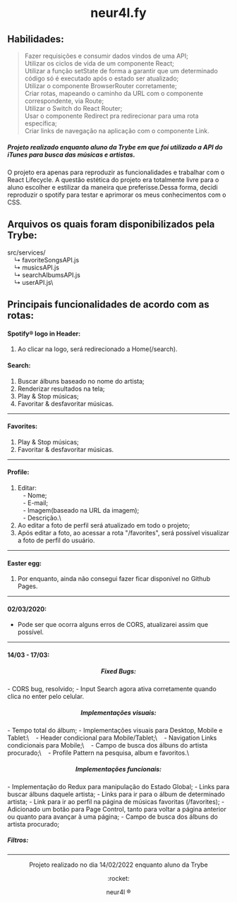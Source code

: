 <div align="center">
  <h1>neur4l.fy</h1>
</div>


## Habilidades:

> Fazer requisições e consumir dados vindos de uma API;\
> Utilizar os ciclos de vida de um componente React;\
> Utilizar a função setState de forma a garantir que um determinado código só é executado após o estado ser atualizado;\
> Utilizar o componente BrowserRouter corretamente;\
> Criar rotas, mapeando o caminho da URL com o componente correspondente, via Route;\
> Utilizar o Switch do React Router;\
> Usar o componente Redirect pra redirecionar para uma rota específica;\
> Criar links de navegação na aplicação com o componente Link.

##### Projeto realizado enquanto aluno da Trybe em que foi utilizado a API do iTunes para busca das músicas e artistas.

O projeto era apenas para reproduzir as funcionalidades e trabalhar com o React Lifecycle. A questão estética do projeto era totalmente livre para o aluno escolher e estilizar da maneira que preferisse.Dessa forma, decidi reproduzir o spotify para testar e aprimorar os meus conhecimentos com o CSS.

## Arquivos os quais foram disponibilizados pela Trybe:
src/services/\
&nbsp;&nbsp;&nbsp; ↳ favoriteSongsAPI.js\
&nbsp;&nbsp;&nbsp; ↳ musicsAPI.js\
&nbsp;&nbsp;&nbsp; ↳ searchAlbumsAPI.js\
&nbsp;&nbsp;&nbsp; ↳ userAPI.js\

## Principais funcionalidades de acordo com as rotas:

#### Spotify® logo in Header:

1. Ao clicar na logo, será redirecionado a Home(/search).

#### Search:

1. Buscar álbuns baseado no nome do artista;
2. Renderizar resultados na tela;
3. Play & Stop músicas;
4. Favoritar & desfavoritar músicas.

___

#### Favorites:

1. Play & Stop músicas;
2. Favoritar & desfavoritar músicas.

___

#### Profile:

1. Editar:\
&nbsp;&nbsp; - Nome;\
&nbsp;&nbsp; - E-mail;\
&nbsp;&nbsp; - Imagem(baseado na URL da imagem);\
&nbsp;&nbsp; - Descrição.\
2. Ao editar a foto de perfil será atualizado em todo o projeto;
3. Após editar a foto, ao acessar a rota "/favorites", será possível visualizar a foto de perfil do usuário. 

---

#### Easter egg:

1. Por enquanto, ainda não consegui fazer ficar disponível no Github Pages.

___

#### 02/03/2020:

- Pode ser que ocorra alguns erros de CORS, atualizarei assim que possível.

___

#### 14/03 - 17/03:

<div align="center">
  <h5>Fixed Bugs:</h5>
</div>
- CORS bug, resolvido;
- Input Search agora ativa corretamente quando clica no enter pelo celular.

<div align="center">
  <h5>Implementações visuais:</h5>
</div>
- Tempo total do álbum;
- Implementações visuais para Desktop, Mobile e Tablet:\
&nbsp;&nbsp; - Header condicional para Mobile/Tablet;\
&nbsp;&nbsp; - Navigation Links condicionais para Mobile;\
&nbsp;&nbsp; - Campo de busca dos álbuns do artista procurado;\
&nbsp;&nbsp; - Profile Pattern na pesquisa, album e favoritos.\

<div align="center">
  <h5>Implementações funcionais:</h5>
</div>
- Implementação do Redux para manipulação do Estado Global;
- Links para buscar álbuns daquele artista;
- Links para ir para o álbum de determinado artista;
- Link para ir ao perfil na página de músicas favoritas (/favorites);
- Adicionado um botão para Page Control, tanto para voltar a página anterior ou quanto para avançar à uma página;
- Campo de busca dos álbuns do artista procurado;

##### Filtros:

___

<div align="center">
  <p>Projeto realizado no dia 14/02/2022 enquanto aluno da Trybe</p>
  <p>:rocket:</p>
  <p>neur4l ®</p>
</div>
